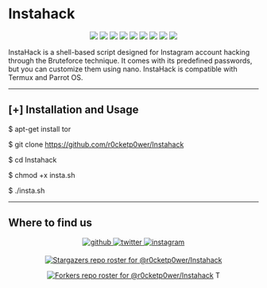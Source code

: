 # Instahack

<p align="center">
  <img src="https://img.shields.io/badge/Version-0.0.1-green?style=for-the-badge">
  <img src="https://img.shields.io/github/license/r0cketp0wer/Instahack?style=for-the-badge">
  <img src="https://img.shields.io/github/stars/r0cketp0wer/Instahack?style=for-the-badge">
  <img src="https://img.shields.io/github/issues/r0cketp0wer/Instahack?color=red&style=for-the-badge">
  <img src="https://img.shields.io/github/forks/r0cketp0wer/Instahack?color=teal&style=for-the-badge">
  <img src="https://img.shields.io/badge/Author-r0cketp0wer-cyan?style=flat-square">
  <img src="https://img.shields.io/badge/Open%20Source-Yes-cyan?style=flat-square">
  <img src="https://img.shields.io/badge/MADE%20IN-Kenya✌-green?colorA=%23ff0000&colorB=%23017e40&style=flat-square">
  <img src="https://img.shields.io/badge/Written%20In-Shell-cyan?style=flat-square">
</p>

InstaHack is a shell-based script designed for Instagram account hacking through the Bruteforce technique. 
It comes with its predefined passwords, but you can customize them using nano. 
InstaHack is compatible with Termux and Parrot OS.

***
## [+] Installation and Usage

$ apt-get install tor

$ git clone https://github.com/r0cketp0wer/Instahack

$ cd Instahack

$ chmod +x insta.sh

$ ./insta.sh

***

## Where to find us
<div align="center">
<a href="https://github.com/r0cketp0wer" target="_blank">
<img src=https://img.shields.io/badge/github-%2324292e.svg?&style=for-the-badge&logo=github&logoColor=white alt=github style="margin-bottom: 5px;" />
</a>
<a href="https://twitter.com/NRocketmann" target="_blank">
<img src=https://img.shields.io/badge/twitter-%2300acee.svg?&style=for-the-badge&logo=twitter&logoColor=white alt=twitter style="margin-bottom: 5px;" />
</a>
<a href="https://www.instagram.com/rocketman_mega/" target="_blank">
<img src=https://img.shields.io/badge/instagram-%23000000.svg?&style=for-the-badge&logo=instagram&logoColor=white alt=instagram style="margin-bottom: 5px;" />

[![Stargazers repo roster for @r0cketp0wer/Instahack](https://reporoster.com/stars/r0cketp0wer/Instahack)](https://github.com/r0cketp0wer/Instahack/stargazers)


[![Forkers repo roster for @r0cketp0wer/Instahack](https://reporoster.com/forks/r0cketp0wer/Instahack)](https://github.com/r0cketp0wer/Instahack/network/members)
T

